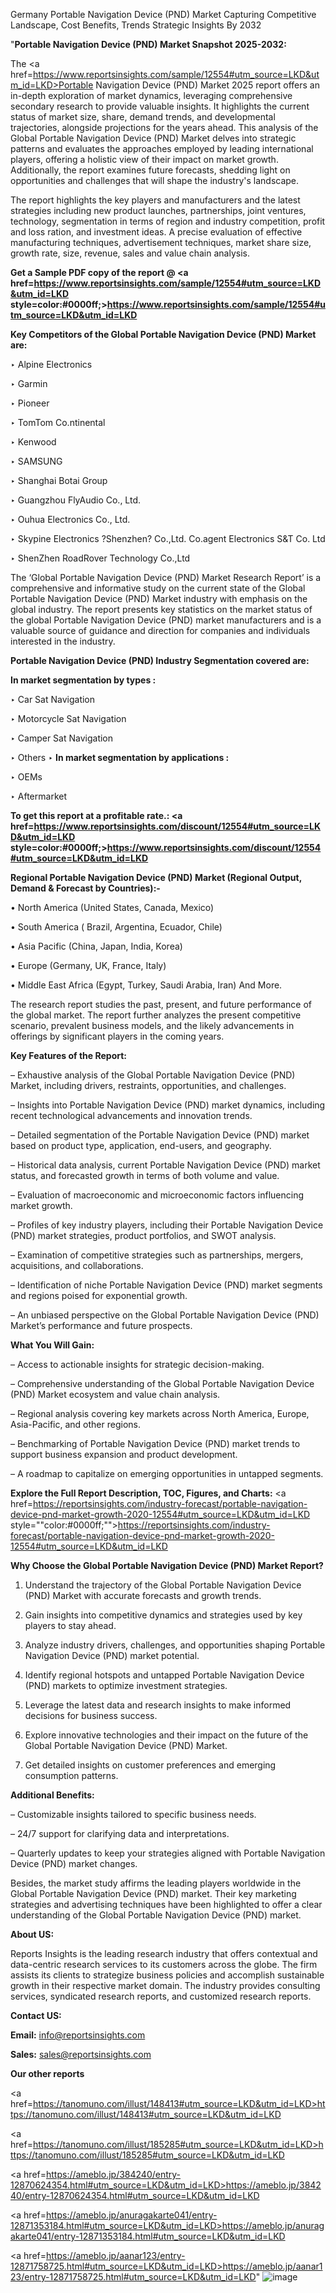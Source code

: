 Germany Portable Navigation Device (PND) Market Capturing Competitive Landscape, Cost Benefits, Trends Strategic Insights By 2032

"<strong>Portable Navigation Device (PND) Market Snapshot 2025-2032:</strong>

The <a href=https://www.reportsinsights.com/sample/12554#utm_source=LKD&utm_id=LKD>Portable Navigation Device (PND) Market</a> 2025 report offers an in-depth exploration of market dynamics, leveraging comprehensive secondary research to provide valuable insights. It highlights the current status of market size, share, demand trends, and developmental trajectories, alongside projections for the years ahead. This analysis of the Global Portable Navigation Device (PND) Market delves into strategic patterns and evaluates the approaches employed by leading international players, offering a holistic view of their impact on market growth. Additionally, the report examines future forecasts, shedding light on opportunities and challenges that will shape the industry's landscape.

The report highlights the key players and manufacturers and the latest strategies including new product launches, partnerships, joint ventures, technology, segmentation in terms of region and industry competition, profit and loss ration, and investment ideas. A precise evaluation of effective manufacturing techniques, advertisement techniques, market share size, growth rate, size, revenue, sales and value chain analysis.

<strong>Get a Sample PDF copy of the report @ <a href=https://www.reportsinsights.com/sample/12554#utm_source=LKD&utm_id=LKD style=color:#0000ff;>https://www.reportsinsights.com/sample/12554#utm_source=LKD&utm_id=LKD</a></strong>

<strong>Key Competitors of the Global Portable Navigation Device (PND) Market are:</strong>

‣ Alpine Electronics

‣ Garmin

‣ Pioneer

‣ TomTom
 Co.ntinental

‣ Kenwood

‣ SAMSUNG

‣ Shanghai Botai Group

‣ Guangzhou FlyAudio Co., Ltd.

‣ Ouhua Electronics Co., Ltd.

‣ Skypine Electronics ?Shenzhen? Co.,Ltd.
 Co.agent Electronics S&T Co. Ltd

‣ ShenZhen RoadRover Technology Co.,Ltd

The ‘Global Portable Navigation Device (PND) Market Research Report’ is a comprehensive and informative study on the current state of the Global Portable Navigation Device (PND) Market industry with emphasis on the global industry. The report presents key statistics on the market status of the global Portable Navigation Device (PND) market manufacturers and is a valuable source of guidance and direction for companies and individuals interested in the industry.

<strong>Portable Navigation Device (PND) Industry Segmentation covered are:</strong>

<strong>In market segmentation by types : </strong>

‣ Car Sat Navigation

‣ Motorcycle Sat Navigation

‣ Camper Sat Navigation

‣ Others
‣ 
<strong>In market segmentation by applications : </strong>

‣ OEMs

‣ Aftermarket

<strong>To get this report at a profitable rate.: <a href=https://www.reportsinsights.com/discount/12554#utm_source=LKD&utm_id=LKD style=color:#0000ff;>https://www.reportsinsights.com/discount/12554#utm_source=LKD&utm_id=LKD</a></strong>

<strong>Regional Portable Navigation Device (PND) Market (Regional Output, Demand &amp; Forecast by Countries):-</strong>

• North America (United States, Canada, Mexico)

• South America ( Brazil, Argentina, Ecuador, Chile)

• Asia Pacific (China, Japan, India, Korea)

• Europe (Germany, UK, France, Italy)

• Middle East Africa (Egypt, Turkey, Saudi Arabia, Iran) And More.

The research report studies the past, present, and future performance of the global market. The report further analyzes the present competitive scenario, prevalent business models, and the likely advancements in offerings by significant players in the coming years.

<strong>Key Features of the Report:</strong>

– Exhaustive analysis of the Global Portable Navigation Device (PND) Market, including drivers, restraints, opportunities, and challenges.

– Insights into Portable Navigation Device (PND) market dynamics, including recent technological advancements and innovation trends.

– Detailed segmentation of the Portable Navigation Device (PND) market based on product type, application, end-users, and geography.

– Historical data analysis, current Portable Navigation Device (PND) market status, and forecasted growth in terms of both volume and value.

– Evaluation of macroeconomic and microeconomic factors influencing market growth.

– Profiles of key industry players, including their Portable Navigation Device (PND) market strategies, product portfolios, and SWOT analysis.

– Examination of competitive strategies such as partnerships, mergers, acquisitions, and collaborations.

– Identification of niche Portable Navigation Device (PND) market segments and regions poised for exponential growth.

– An unbiased perspective on the Global Portable Navigation Device (PND) Market’s performance and future prospects.

<strong>What You Will Gain:</strong>

– Access to actionable insights for strategic decision-making.

– Comprehensive understanding of the Global Portable Navigation Device (PND) Market ecosystem and value chain analysis.

– Regional analysis covering key markets across North America, Europe, Asia-Pacific, and other regions.

– Benchmarking of Portable Navigation Device (PND) market trends to support business expansion and product development.

– A roadmap to capitalize on emerging opportunities in untapped segments.

<strong>Explore the Full Report Description, TOC, Figures, and Charts:</strong>
<a href=https://reportsinsights.com/industry-forecast/portable-navigation-device-pnd-market-growth-2020-12554#utm_source=LKD&utm_id=LKD style=""color:#0000ff;"">https://reportsinsights.com/industry-forecast/portable-navigation-device-pnd-market-growth-2020-12554#utm_source=LKD&utm_id=LKD</a>

<strong>Why Choose the Global Portable Navigation Device (PND) Market Report?</strong>

1. Understand the trajectory of the Global Portable Navigation Device (PND) Market with accurate forecasts and growth trends.

2. Gain insights into competitive dynamics and strategies used by key players to stay ahead.

3. Analyze industry drivers, challenges, and opportunities shaping Portable Navigation Device (PND) market potential.

4. Identify regional hotspots and untapped Portable Navigation Device (PND) markets to optimize investment strategies.

5. Leverage the latest data and research insights to make informed decisions for business success.

6. Explore innovative technologies and their impact on the future of the Global Portable Navigation Device (PND) Market.

7. Get detailed insights on customer preferences and emerging consumption patterns.

<strong>Additional Benefits:</strong>

– Customizable insights tailored to specific business needs.

– 24/7 support for clarifying data and interpretations.

– Quarterly updates to keep your strategies aligned with Portable Navigation Device (PND) market changes.

Besides, the market study affirms the leading players worldwide in the Global Portable Navigation Device (PND) market. Their key marketing strategies and advertising techniques have been highlighted to offer a clear understanding of the Global Portable Navigation Device (PND) market.

<strong><strong>About US</strong>:</strong>

Reports Insights is the leading research industry that offers contextual and data-centric research services to its customers across the globe. The firm assists its clients to strategize business policies and accomplish sustainable growth in their respective market domain. The industry provides consulting services, syndicated research reports, and customized research reports.

<strong>Contact US:</strong>

<p class=><b>Email:</b> <a href=mailto:info@reportsinsights.com>info@reportsinsights.com</a></p>
<p class=><b>Sales:</b> <a href=mailto:sales@reportsinsights.com>sales@reportsinsights.com</a></p>

<strong>Our other reports</strong>

<a href=https://tanomuno.com/illust/148413#utm_source=LKD&utm_id=LKD>https://tanomuno.com/illust/148413#utm_source=LKD&utm_id=LKD</a>

<a href=https://tanomuno.com/illust/185285#utm_source=LKD&utm_id=LKD>https://tanomuno.com/illust/185285#utm_source=LKD&utm_id=LKD</a>

<a href=https://ameblo.jp/384240/entry-12870624354.html#utm_source=LKD&utm_id=LKD>https://ameblo.jp/384240/entry-12870624354.html#utm_source=LKD&utm_id=LKD</a>

<a href=https://ameblo.jp/anuragakarte041/entry-12871353184.html#utm_source=LKD&utm_id=LKD>https://ameblo.jp/anuragakarte041/entry-12871353184.html#utm_source=LKD&utm_id=LKD</a>

<a href=https://ameblo.jp/aanar123/entry-12871758725.html#utm_source=LKD&utm_id=LKD>https://ameblo.jp/aanar123/entry-12871758725.html#utm_source=LKD&utm_id=LKD</a>"
![image](https://github.com/user-attachments/assets/89f07609-76ba-4139-8758-1a18bdcde479)
